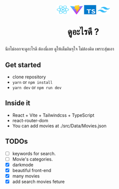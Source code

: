 <p align="center">
<img align="center" alt="React" height="30" width="40" src="https://raw.githubusercontent.com/devicons/devicon/master/icons/react/react-original.svg">
<img align="center" alt="vite" height="30" width="40" src="https://github.com/Arikato111/what-to-read/raw/main/public/vite.svg">
<img align="center" alt="Ts" height="30" width="40" src="https://raw.githubusercontent.com/devicons/devicon/master/icons/typescript/typescript-original.svg">
<img align="center" alt="Ts" height="30" width="40" src="https://github.com/devicons/devicon/raw/master/icons/tailwindcss/tailwindcss-plain.svg">
</p>

# <p align="center">ดูอะไรดี ?</p>

นึกไม่ออกจะดูอะไรดี ต้องนี่เลย ดูให้เต็มอิมจุใจ ไม่ต้องคิด เพราะสุ่มเอา

## Get started

- clone repository
- `yarn` or `npm install`
- `yarn dev` or `npm run dev`

## Inside it

- React + Vite + Tailwindcss + TypeScript
- react-router-dom
- You can add movies at ./src/Data/Movies.json


## TODOs

- [ ] keywords for search.
- [ ] Movie's categories.
- [x] darkmode 
- [x] beautiful front-end 
- [x] many movies
- [x] add search movies feture